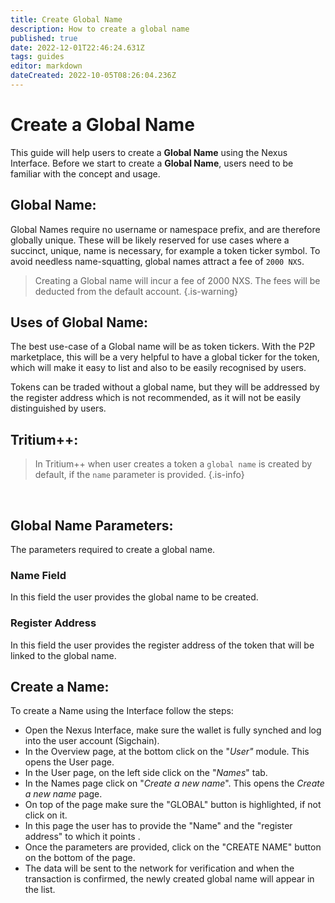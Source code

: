 ```yaml
---
title: Create Global Name
description: How to create a global name
published: true
date: 2022-12-01T22:46:24.631Z
tags: guides
editor: markdown
dateCreated: 2022-10-05T08:26:04.236Z
---
```


# Create a Global Name

This guide will help users to create a **Global Name** using the Nexus Interface. Before we start to create a **Global Name**, users need to be familiar with the concept and usage.

## Global Name:

Global Names require no username or namespace prefix, and are therefore globally unique. These will be likely reserved for use cases where a succinct, unique, name is necessary, for example a token ticker symbol. To avoid needless name-squatting, global names attract a fee of `2000 NXS`.


> Creating a Global name will incur a fee of 2000 NXS. The fees will be deducted from the default account.
{.is-warning}


## Uses of Global Name:

The best use-case of a  Global name will be as token tickers. With the P2P marketplace, this will be a very helpful to have a global ticker for the token, which will make it easy to list and also to be easily recognised by users.

Tokens can be traded without a global name, but they will be addressed by the register address which is not recommended, as it will not be easily distinguished by users.&#x20;


## Tritium++:

> In Tritium++ when user creates a token a `global name` is created by default, if the `name` parameter is provided.
{.is-info}

&nbsp;
## Global Name Parameters:

The parameters required to create a global name.

### Name Field

In this field the user provides the global name to be created.

### Register Address

In this field the user provides the register address of the token that will be linked to the global name.&#x20;

## Create a Name:

To create a Name using the Interface follow the steps:

* Open the Nexus Interface, make sure the wallet is fully synched and log into the user account (Sigchain).
* In the Overview page, at the bottom click on the "_User"_ module. This opens the User page.
* In the User page, on the left side click on the "_Names_" tab.
* In the Names page click on "_Create a new name_". This opens the _Create a new name_ page.
* On top of the page make sure the "GLOBAL" button is highlighted, if not click on it.&#x20;
* In this page the user has to provide the "Name" and the "register address" to which it points .&#x20;
* Once the parameters are provided, click on the "CREATE NAME" button on the bottom of the page.
* The data will be sent to the network for verification and when the transaction is confirmed, the newly created global name will appear in the list.
